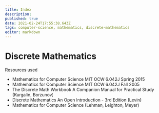 ```yaml
---
title: Index
description: 
published: true
date: 2021-02-24T17:55:38.643Z
tags: computer-science, mathematics, discrete-mathematics
editor: markdown
---
```


# Discrete Mathematics
Resources used 
* Mathematics for Computer Science MIT OCW 6.042J Spring 2015
* Mathematics for Computer Science MIT OCW 6.042J Fall 2005
* The Discrete Math Workbook  A Companion Manual for Practical Study  (Kurgalin, Borzunov)
* Discrete Mathematics An Open Introduction - 3rd Edition (Levin)
* Mathematics for Computer Science (Lehman, Leighton, Meyer)